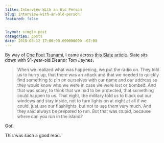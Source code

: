 ```yaml
---
title: Interview With an Old Person
slug: interview-with-an-old-person
featured: false


layout: single_post
categories: posts
date: 2018-08-12 17:00:00.000000000 -07:00
---
```


By way of [One Foot Tsunami](https://onefoottsunami.com/), I came across [this Slate article](https://slate.com/human-interest/2018/08/interview-with-an-old-person-eleanor-tom-jaynes-91-on-living-in-hawaii-during-pearl-harbor.html). Slate sits down with 91-year-old Eleanor Tom Jaynes.

> When we realized what was happening, we put the radio on. They told us to hurry up, that there was an attack and that we needed to quickly find something to pin on ourselves with our name and our address so they would know who we were in case we were lost or bombed. And that was scary, to think that we had to be protected, that something could happen to us. That night, the military told us to black out our windows and stay inside, not to turn lights on at night at all if we could, just use our flashlights, but not to use them very much. And they said always be prepared to run. But that was stupid, because where can you run in the island?

Oof.

This was such a good read.

